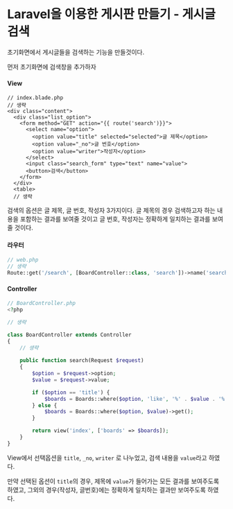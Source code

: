 # Laravel을 이용한 게시판 만들기 - 게시글 검색

초기화면에서 게시글들을 검색하는 기능을 만들것이다.

먼저 초기화면에 검색창을 추가하자

#### View

```php+HTML
// index.blade.php
// 생략
<div class="content">
  <div class="list_option">
    <form method="GET" action="{{ route('search')}}">
      <select name="option">
        <option value="title" selected="selected">글 제목</option>
        <option value="_no">글 번호</option>
        <option value="writer">작성자</option>
      </select>
      <input class="search_form" type="text" name="value">
      <button>검색</button>
    </form>
  </div>
  <table>
  // 생략
```



검색의 옵션은 글 제목, 글 번호, 작성자 3가지이다. 글 제목의 경우 검색하고자 하는 내용을 포함하는 결과를 보여줄 것이고 글 번호, 작성자는 정확하게 일치하는 결과를 보여줄 것이다.



#### 라우터

```php
// web.php
// 생략
Route::get('/search', [BoardController::class, 'search'])->name('search');
```



#### Controller

```php
// BoardController.php
<?php

// 생략

class BoardController extends Controller
{
	// 생략
    
    public function search(Request $request)
    {
        $option = $request->option;
        $value = $request->value;

        if ($option == 'title') {
            $boards = Boards::where($option, 'like', '%' . $value . '%')->get();
        } else {
            $boards = Boards::where($option, $value)->get();
        }

        return view('index', ['boards' => $boards]);
    }
}
```

View에서 선택옵션을 `title`, `_no`, `writer` 로 나누었고, 검색 내용을 `value`라고 하였다.

만약 선택된 옵션이 `title`의 경우, 제목에 `value`가 들어가는 모든 결과를 보여주도록 하였고, 그외의 경우(작성자, 글번호)에는 정확하게 일치하는 결과만 보여주도록 하였다.



